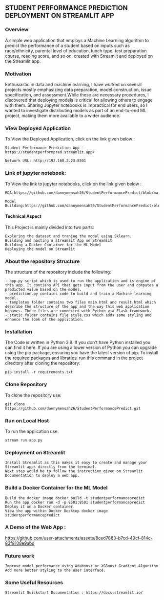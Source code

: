 
## STUDENT PERFORMANCE PREDICTION DEPLOYMENT ON STREAMLIT APP

### Overview

A simple web application that employs a Machine Learning algorithm to predict the performance of a student based on inputs such as race/ethnicity, parental level of education, lunch type, test preparation course, reading score, and so on, created with Streamlit and deployed on the Streamlit app.

### Motivation

Enthusiastic in data and machine learning, I have worked on several projects mostly emphasizing data preparation, model construction, issue specification, and assessment.While these are necessary procedures, I discovered that deploying models is critical for allowing others to engage with them. Sharing Jupyter notebooks is impractical for end users, so I wanted to investigate distributing models as part of an end-to-end ML project, making them more available to a wider audience.

### View Deployed Application
 To View the Deployed Application, click on the link given below :
 

    Student Performance Prediction App - https://studentperformpred.streamlit.app/

    Network URL: http://192.168.2.23:8501


### Link of jupyter notebook:
 To View the link to jupyter notebooks, click on the link given below :

    EDA:https://github.com/dannymensah26/StudentPerformancePredict/blob/main/notebook/EDA%20STUDENT%20PERFORMANCE%20.ipynb
    
    Model Building:https://github.com/dannymensah26/StudentPerformancePredict/blob/main/notebook/MODEL%20TRAINING.ipynb
    

#### Technical Aspect

This Project is mainly divided into two parts:

    Exploring the dataset and traning the model using Sklearn.
    Building and hosting a streamlit App on Streamlit
    Building a Docker Container for the ML Model
    Deploying the model on Streamlit

### About the repository Structure
 The structure of the repository include the following:
 
    - app.py script which is used to run the application and is engine of this app. It contians API that gets input from the user and computes a predicted value based on the model.
    - prediction.py contains code to build and train a Machine learning model.
    - templates folder contains two files main.html and result.html which describe the structure of the app and the way this web application behaves. These files are connected with Python via Flask framework.
    - static folder contains file style.css which adds some styling and enhance the look of the application.

### Installation
   The Code is written in Python 3.9. If you don't have Python installed you can find it here. If you are using a lower version of Python you can upgrade using the pip package, ensuring you have the latest version of pip.      To install the required packages and libraries, run this command in the project directory after cloning the repository:

    pip install -r requirements.txt 


### Clone Repository  
To clone the repository use:

    git clone https://github.com/dannymensah26/StudentPerformancePredict.git


### Run on Local Host
 To run the application use:
 
    stream run app.py


### Deployment on Streamlit
    Install Streamlit as this makes it easy to create and manage your Streamlit apps directly from the terminal.
    Next step would be to follow the instruction given on Streamlit Documentation to deploy a web app.


### Build a Docker Container for the ML Model
    Build the docker image docker build -t studentperformancepredict
    Run the app docker run -d -p 8501:8501 studentperformancepredict
    Deploy it on a Docker container.
    View the app within Docker Desktop docker image studentperformancepredict

### A Demo of the Web App :
https://github.com/user-attachments/assets/8ced7883-b7cd-49cf-814c-83f8108e9abd


### Future work

    Improve model performance using Adaboost or XGBoost Gradient Algorithm
    Add more better styling to the user interface.

### Some Useful Resources

    Streamlit Quickstart Documentation : https://docs.streamlit.io/

    
 
 

 
